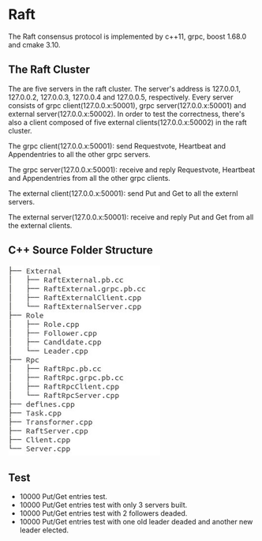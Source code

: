 # Raft

The Raft consensus protocol is implemented by c++11, grpc, boost 1.68.0 and cmake 3.10. 

## The Raft Cluster

The are five servers in the raft cluster. The server's address is 127.0.0.1, 127.0.0.2, 127.0.0.3, 127.0.0.4 and 127.0.0.5, respectively. Every server consists of grpc client(127.0.0.x:50001), grpc server(127.0.0.x:50001) and external server(127.0.0.x:50002). In order to test the correctness, there's also a client composed of five external clients(127.0.0.x:50002) in the raft cluster. 

The grpc client(127.0.0.x:50001): send Requestvote, Heartbeat and Appendentries to all the other grpc servers.
 
The grpc server(127.0.0.x:50001): receive and reply Requestvote, Heartbeat and Appendentries from all the other grpc clients. 

The external client(127.0.0.x:50001): send Put and Get to all the externl servers.

The external server(127.0.0.x:50001): receive and reply Put and Get from all the external clients. 

## C++ Source Folder Structure

![avatar](https://github.com/LinsongGuo/Raft/blob/master/structure.jpg)

## Test
- 10000 Put/Get entries test. 
- 10000 Put/Get entries test with only 3 servers built.
- 10000 Put/Get entries test with 2 followers deaded.
- 10000 Put/Get entries test with one old leader deaded and another new leader elected. 
